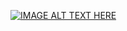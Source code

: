 
[![IMAGE ALT TEXT HERE](https://img.youtube.com/vi/VNaVNMqOBO8/0.jpg)](https://www.youtube.com/watch?v=VNaVNMqOBO8)
